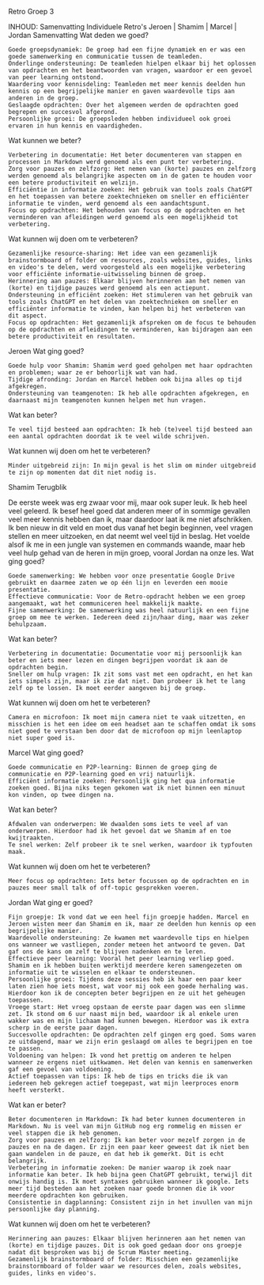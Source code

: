 Retro Groep 3

INHOUD:
Samenvatting
Individuele Retro's
Jeroen | Shamim | Marcel | Jordan
Samenvatting
Wat deden we goed?

    Goede groepsdynamiek: De groep had een fijne dynamiek en er was een goede samenwerking en communicatie tussen de teamleden.
    Onderlinge ondersteuning: De teamleden hielpen elkaar bij het oplossen van opdrachten en het beantwoorden van vragen, waardoor er een gevoel van peer learning ontstond.
    Waardering voor kennisdeling: Teamleden met meer kennis deelden hun kennis op een begrijpelijke manier en gaven waardevolle tips aan anderen in de groep.
    Geslaagde opdrachten: Over het algemeen werden de opdrachten goed begrepen en succesvol afgerond.
    Persoonlijke groei: De groepsleden hebben individueel ook groei ervaren in hun kennis en vaardigheden.

Wat kunnen we beter?

    Verbetering in documentatie: Het beter documenteren van stappen en processen in Markdown werd genoemd als een punt ter verbetering.
    Zorg voor pauzes en zelfzorg: Het nemen van (korte) pauzes en zelfzorg werden genoemd als belangrijke aspecten om in de gaten te houden voor een betere productiviteit en welzijn.
    Efficiëntie in informatie zoeken: Het gebruik van tools zoals ChatGPT en het toepassen van betere zoektechnieken om sneller en efficiënter informatie te vinden, werd genoemd als een aandachtspunt.
    Focus op opdrachten: Het behouden van focus op de opdrachten en het verminderen van afleidingen werd genoemd als een mogelijkheid tot verbetering.

Wat kunnen wij doen om te verbeteren?

    Gezamenlijke resource-sharing: Het idee van een gezamenlijk brainstormboard of folder om resources, zoals websites, guides, links en video's te delen, werd voorgesteld als een mogelijke verbetering voor efficiënte informatie-uitwisseling binnen de groep.
    Herinnering aan pauzes: Elkaar blijven herinneren aan het nemen van (korte) en tijdige pauzes werd genoemd als een actiepunt.
    Ondersteuning in efficiënt zoeken: Het stimuleren van het gebruik van tools zoals ChatGPT en het delen van zoektechnieken om sneller en efficiënter informatie te vinden, kan helpen bij het verbeteren van dit aspect.
    Focus op opdrachten: Het gezamenlijk afspreken om de focus te behouden op de opdrachten en afleidingen te verminderen, kan bijdragen aan een betere productiviteit en resultaten.

Jeroen
Wat ging goed?

    Goede hulp voor Shamim: Shamim werd goed geholpen met haar opdrachten en problemen; waar ze er behoorlijk wat van had.
    Tijdige afronding: Jordan en Marcel hebben ook bijna alles op tijd afgekregen.
    Ondersteuning van teamgenoten: Ik heb alle opdrachten afgekregen, en daarnaast mijn teamgenoten kunnen helpen met hun vragen.

Wat kan beter?

    Te veel tijd besteed aan opdrachten: Ik heb (te)veel tijd besteed aan een aantal opdrachten doordat ik te veel wilde schrijven.

Wat kunnen wij doen om het te verbeteren?

    Minder uitgebreid zijn: In mijn geval is het slim om minder uitgebreid te zijn op momenten dat dit niet nodig is.

Shamim
Terugblik

De eerste week was erg zwaar voor mij, maar ook super leuk. Ik heb heel veel geleerd. Ik besef heel goed dat anderen meer of in sommige gevallen veel meer kennis hebben dan ik, maar daardoor laat ik me niet afschrikken. Ik ben nieuw in dit veld en moet dus vanaf het begin beginnen, veel vragen stellen en meer uitzoeken, en dat neemt wel veel tijd in beslag. Het voelde alsof ik me in een jungle van systemen en commands waande, maar heb veel hulp gehad van de heren in mijn groep, vooral Jordan na onze les.
Wat ging goed?

    Goede samenwerking: We hebben voor onze presentatie Google Drive gebruikt en daarmee zaten we op één lijn en leverden een mooie presentatie.
    Effectieve communicatie: Voor de Retro-opdracht hebben we een groep aangemaakt, wat het communiceren heel makkelijk maakte.
    Fijne samenwerking: De samenwerking was heel natuurlijk en een fijne groep om mee te werken. Iedereen deed zijn/haar ding, maar was zeker behulpzaam.

Wat kan beter?

    Verbetering in documentatie: Documentatie voor mij persoonlijk kan beter en iets meer lezen en dingen begrijpen voordat ik aan de opdrachten begin.
    Sneller om hulp vragen: Ik zit soms vast met een opdracht, en het kan iets simpels zijn, maar ik zie dat niet. Dan probeer ik het te lang zelf op te lossen. Ik moet eerder aangeven bij de groep.

Wat kunnen wij doen om het te verbeteren?

    Camera en microfoon: Ik moet mijn camera niet te vaak uitzetten, en misschien is het een idee om een headset aan te schaffen omdat ik soms niet goed te verstaan ben door dat de microfoon op mijn leenlaptop niet super goed is.

Marcel
Wat ging goed?

    Goede communicatie en P2P-learning: Binnen de groep ging de communicatie en P2P-learning goed en vrij natuurlijk.
    Efficiënt informatie zoeken: Persoonlijk ging het qua informatie zoeken goed. Bijna niks tegen gekomen wat ik niet binnen een minuut kon vinden, op twee dingen na.

Wat kan beter?

    Afdwalen van onderwerpen: We dwaalden soms iets te veel af van onderwerpen. Hierdoor had ik het gevoel dat we Shamim af en toe kwijtraakten.
    Te snel werken: Zelf probeer ik te snel werken, waardoor ik typfouten maak.

Wat kunnen wij doen om het te verbeteren?

    Meer focus op opdrachten: Iets beter focussen op de opdrachten en in pauzes meer small talk of off-topic gesprekken voeren.

Jordan
Wat ging er goed?

    Fijn groepje: Ik vond dat we een heel fijn groepje hadden. Marcel en Jeroen wisten meer dan Shamim en ik, maar ze deelden hun kennis op een begrijpelijke manier.
    Waardevolle ondersteuning: Ze kwamen met waardevolle tips en hielpen ons wanneer we vastliepen, zonder meteen het antwoord te geven. Dat gaf ons de kans om zelf te blijven nadenken en te leren.
    Effectieve peer learning: Vooral het peer learning verliep goed. Shamim en ik hebben buiten werktijd meerdere keren samengezeten om informatie uit te wisselen en elkaar te ondersteunen.
    Persoonlijke groei: Tijdens deze sessies heb ik haar een paar keer laten zien hoe iets moest, wat voor mij ook een goede herhaling was. Hierdoor kon ik de concepten beter begrijpen en ze uit het geheugen toepassen.
    Vroege start: Het vroeg opstaan de eerste paar dagen was een slimme zet. Ik stond om 6 uur naast mijn bed, waardoor ik al enkele uren wakker was en mijn lichaam had kunnen bewegen. Hierdoor was ik extra scherp in de eerste paar dagen.
    Succesvolle opdrachten: De opdrachten zelf gingen erg goed. Soms waren ze uitdagend, maar we zijn erin geslaagd om alles te begrijpen en toe te passen.
    Voldoening van helpen: Ik vond het prettig om anderen te helpen wanneer ze ergens niet uitkwamen. Het delen van kennis en samenwerken gaf een gevoel van voldoening.
    Actief toepassen van tips: Ik heb de tips en tricks die ik van iedereen heb gekregen actief toegepast, wat mijn leerproces enorm heeft versterkt.

Wat kan er beter?

    Beter documenteren in Markdown: Ik had beter kunnen documenteren in Markdown. Nu is veel van mijn GitHub nog erg rommelig en missen er veel stappen die ik heb genomen.
    Zorg voor pauzes en zelfzorg: Ik kan beter voor mezelf zorgen in de pauzes en na de dagen. Er zijn een paar keer geweest dat ik niet ben gaan wandelen in de pauze, en dat heb ik gemerkt. Dit is echt belangrijk.
    Verbetering in informatie zoeken: De manier waarop ik zoek naar informatie kan beter. Ik heb bijna geen ChatGPT gebruikt, terwijl dit onwijs handig is. Ik moet syntaxes gebruiken wanneer ik google. Iets meer tijd besteden aan het zoeken naar goede bronnen die ik voor meerdere opdrachten kon gebruiken.
    Consistentie in dagplanning: Consistent zijn in het invullen van mijn persoonlijke day planning.

Wat kunnen wij doen om het te verbeteren?

    Herinnering aan pauzes: Elkaar blijven herinneren aan het nemen van (korte) en tijdige pauzes. Dit is ook goed gedaan door ons groepje nadat dit besproken was bij de Scrum Master meeting.
    Gezamenlijk brainstormboard of folder: Misschien een gezamenlijke brainstormboard of folder waar we resources delen, zoals websites, guides, links en video's.
